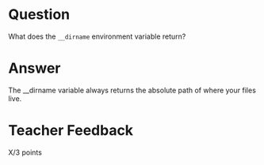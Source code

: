 # Question

What does the `__dirname` environment variable return? 

# Answer
The __dirname variable always returns the absolute path of where your files live.
# Teacher Feedback

X/3 points